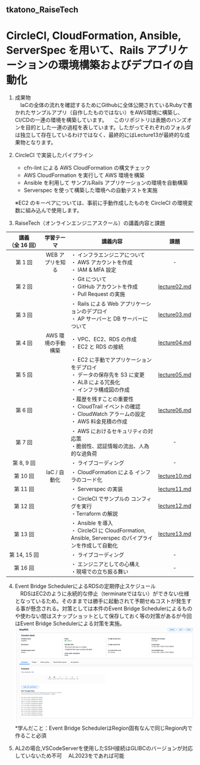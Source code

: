 tkatono_RaiseTech
--
# CircleCI, CloudFormation, Ansible, ServerSpec を用いて、Rails アプリケーションの環境構築およびデプロイの自動化

1. 成果物  
　IaCの全体の流れを確認するためにGithubに全体公開されているRubyで書かれたサンプルアプリ（自作したものではない）をAWS環境に構築し、CI/CDの一連の環境を構築しています。
　このリポジトリは表題のハンズオンを目的とした一連の過程を表しています。したがってそれぞれのフォルダは独立して存在しているわけではなく、最終的にはLecture13が最終的な成果物となります。  
 
2. CircleCI で実装したパイプライン  
    - cfn-lint による AWS CloudFormation の構文チェック
    - AWS CloudFormation を実行して AWS 環境を構築
    - Ansible を利用して サンプルRails アプリケーションの環境を自動構築
    - Serverspec を使って構築した環境への自動テストを実施
  
    ※EC2 のキーペアについては、事前に手動作成したものを CircleCI の環境変数に組み込んで使用します。

3. RaiseTech（オンラインエンジニアスクール）の講義内容と課題

| 講義<br> （全&nbsp;16&nbsp;回） |     学習テーマ     | 講義内容                                                                                                                     |                  課題                  |
| :-----------------------------: | :----------------: | ---------------------------------------------------------------------------------------------------------------------------- | :------------------------------------: |
|             第 1 回             |  WEB アプリを知る  | ・ インフラエンジニアについて<br>・ AWS アカウントを作成<br>・ IAM & MFA 設定                                                |                   -                    |
|             第 2 回             |                    | ・ Git について<br>・ GitHub アカウントを作成<br>・ Pull Request の実施                                                      | [lecture02.md](lecture02.md) |
|             第 3 回             |                    | ・ Rails による Web アプリケーションのデプロイ <br>・ AP サーバーと DB サーバーについて                                      | [lecture03.md](lecture03.md) |
|             第 4 回             | AWS 環境の手動構築 | ・ VPC、EC2、RDS の作成<br>・ EC2 と RDS の接続                                                                              | [lecture04.md](lecture04.md) |
|             第 5 回             |                    | ・ EC2 に手動でアプリケーションをデプロイ<br>・ データの保存先を S3 に変更<br>・ ALB による冗長化<br>・ インフラ構成図の作成 | [lecture05.md](lecture05.md) |
|             第 6 回             |                    | ・履歴を残すことの重要性<br>・ CloudTrail イベントの確認<br>・ CloudWatch アラームの設定<br>・ AWS 料金見積の作成            | [lecture06.md](lecture06.md) |
|             第 7 回             |                    | ・ AWS におけるセキュリティの対応策<br>・脆弱性、認証情報の流出、人為的な過負荷                                              |     -    |
|           第 8, 9 回            |                    | ・ ライブコーディング                                                                                                        |                   -                    |
|            第 10 回             |    IaC / 自動化    | ・ CloudFormation による インフラのコード化                                                                                  | [lecture10.md](lecture10.md) |
|            第 11 回             |                    | ・ Serverspec の実装                                                                                                         | [lecture11.md](lecture11.md) |
|            第 12 回             |                    | ・ CircleCI でサンプルの コンフィグを実行<br>・Terraform の解説                                                              | [lecture12.md](lecture12.md) |
|            第 13 回             |                    | ・ Ansible を導入<br>・ CircleCI に CloudFormation, Ansible, Serverspec のパイプラインを作成して自動化                       | [lecture13.md](lecture13.md) |
|          第 14, 15 回           |                    | ・ ライブコーディング                                                                                                        |                   -                    |
|            第 16 回             |                    | ・ エンジニアとしての心構え<br>・現場での立ち振る舞い                                                                        |                   -                    |

4. Event Bridge SchedulerによるRDSの定期停止スケジュール  
　RDSはEC2のように永続的な停止（terminateではない）ができない仕様となっているため。そのままでは勝手に起動されて予期せぬコストが発生する事が懸念される。対策としては本件のEvent Bridge Schedulerによるものや使わない間はスナップショットとして保存しておく等の対策があるが今回はEvent Bridge Schedulerによる対策を実施。  
![Result](screenshots/Screenshot-2025-06-08-150119.png) 
*学んだこと：Event Bridge SchedulerはRegion固有なんで同じRegion内で作ること必須

5. AL2の場合,VSCodeServerを使用したSSH接続はGLIBCのバージョンが対応していないため不可
　AL2023をであれば可能